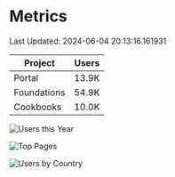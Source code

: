 # Metrics 

Last Updated: 2024-06-04 20:13:16.161931

| Project | Users |
| ----- | ----- |
| Portal | 13.9K |
| Foundations | 54.9K |
| Cookbooks | 10.0K |

![Users this Year](metrics/thisyear.png)

![Top Pages](metrics/toppages.png)

![Users by Country](metrics/bycountry.png)


